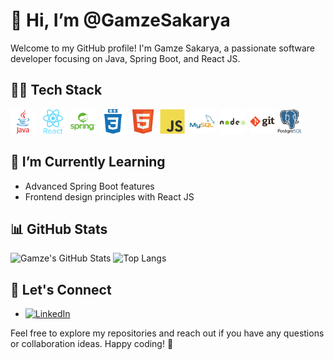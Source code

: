 # 👋 Hi, I’m @GamzeSakarya

Welcome to my GitHub profile! I'm Gamze Sakarya, a passionate software developer focusing on Java, Spring Boot, and React JS.


## 👩‍💻 Tech Stack

<div>
  <img src="https://github.com/devicons/devicon/blob/master/icons/java/java-original-wordmark.svg" title="Java" alt="Java" width="40" height="40"/>&nbsp;
  <img src="https://github.com/devicons/devicon/blob/master/icons/react/react-original-wordmark.svg" title="React" alt="React" width="40" height="40"/>&nbsp;
  <img src="https://github.com/devicons/devicon/blob/master/icons/spring/spring-original-wordmark.svg" title="Spring" alt="Spring" width="40" height="40"/>&nbsp;
  <img src="https://github.com/devicons/devicon/blob/master/icons/css3/css3-plain-wordmark.svg"  title="CSS3" alt="CSS" width="40" height="40"/>&nbsp;
  <img src="https://github.com/devicons/devicon/blob/master/icons/html5/html5-original.svg" title="HTML5" alt="HTML" width="40" height="40"/>&nbsp;
  <img src="https://github.com/devicons/devicon/blob/master/icons/javascript/javascript-original.svg" title="JavaScript" alt="JavaScript" width="40" height="40"/>&nbsp;
  <img src="https://github.com/devicons/devicon/blob/master/icons/mysql/mysql-original-wordmark.svg" title="MySQL"  alt="MySQL" width="40" height="40"/>&nbsp;
  <img src="https://github.com/devicons/devicon/blob/master/icons/nodejs/nodejs-original-wordmark.svg" title="NodeJS" alt="NodeJS" width="40" height="40"/>&nbsp;
  <img src="https://github.com/devicons/devicon/blob/master/icons/git/git-original-wordmark.svg" title="Git" **alt="Git" width="40" height="40"/>
    <img src="https://github.com/devicons/devicon/blob/master/icons/postgresql/postgresql-original-wordmark.svg" title="Postgresql" **alt="Postgresql" width="40" height="40"/>


</div>

## 🌱 I’m Currently Learning

- Advanced Spring Boot features
- Frontend design principles with React JS

## 📊 GitHub Stats

 ![Gamze's GitHub Stats](https://github-readme-stats.vercel.app/api?username=GamzeSakarya&show_icons=true&hide_title=true&count_private=true&theme=radical)  ![Top Langs](https://github-readme-stats.vercel.app/api/top-langs/?username=GamzeSakarya&layout=compact&theme=radical) 

## 🤝 Let's Connect

- [![LinkedIn](https://img.shields.io/badge/-LinkedIn-0077B5?style=flat&logo=linkedin&logoColor=white)](https://www.linkedin.com/in/gamze-sakarya-68a2b5269/)

Feel free to explore my repositories and reach out if you have any questions or collaboration ideas. Happy coding! 🚀


